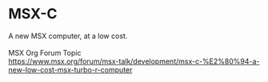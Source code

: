 # MSX-C
A new MSX computer, at a low cost.
</br></br>
MSX Org Forum Topic
</br>
https://www.msx.org/forum/msx-talk/development/msx-c-%E2%80%94-a-new-low-cost-msx-turbo-r-computer
